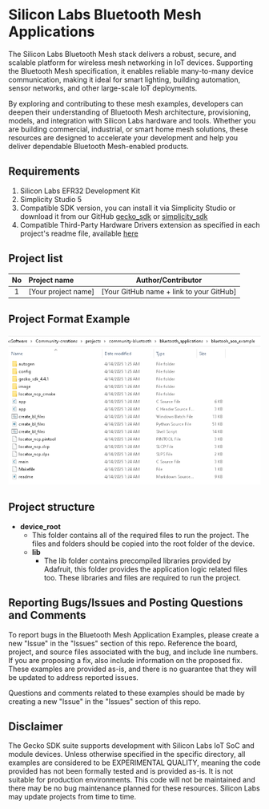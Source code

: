 # Silicon Labs Bluetooth Mesh Applications #

The Silicon Labs Bluetooth Mesh stack delivers a robust, secure, and scalable platform for wireless mesh networking in IoT devices. Supporting the Bluetooth Mesh specification, it enables reliable many-to-many device communication, making it ideal for smart lighting, building automation, sensor networks, and other large-scale IoT deployments.

By exploring and contributing to these mesh examples, developers can deepen their understanding of Bluetooth Mesh architecture, provisioning, models, and integration with Silicon Labs hardware and tools. Whether you are building commercial, industrial, or smart home mesh solutions, these resources are designed to accelerate your development and help you deliver dependable Bluetooth Mesh-enabled products.

## Requirements ##

1. Silicon Labs EFR32 Development Kit
2. Simplicity Studio 5
3. Compatible SDK version, you can install it via Simplicity Studio or download it from our GitHub [gecko_sdk](https://github.com/SiliconLabs/gecko_sdk) or [simplicity_sdk](https://github.com/SiliconLabs/simplicity_sdk)
4. Compatible Third-Party Hardware Drivers extension as specified in each project's readme file, available [here](https://github.com/SiliconLabs/third_party_hw_drivers_extension)

## Project list ##

| No | Project name | Author/Contributor |
|:--:|:-------------|:---------------:|
| 1  |[Your project name] | [Your GitHub name + link to your GitHub] |

## Project Format Example ##

![Project Format](../../../resources/project_format.png)

## Project structure ##

* **device_root**
  * This folder contains all of the required files to run the project. The files and folders should be copied into the root folder of the device.
  * **lib**
    * The lib folder contains precompiled libraries provided by Adafruit, this folder provides the application logic related files too. These libraries and files are required to run the project.

## Reporting Bugs/Issues and Posting Questions and Comments ##

To report bugs in the Bluetooth Mesh Application Examples, please create a new "Issue" in the "Issues" section of this repo. Reference the board, project, and source files associated with the bug, and include line numbers. If you are proposing a fix, also include information on the proposed fix. These examples are provided as-is, and there is no guarantee that they will be updated to address reported issues.

Questions and comments related to these examples should be made by creating a new "Issue" in the "Issues" section of this repo.

## Disclaimer ##

The Gecko SDK suite supports development with Silicon Labs IoT SoC and module devices. Unless otherwise specified in the specific directory, all examples are considered to be EXPERIMENTAL QUALITY, meaning the code provided has not been formally tested and is provided as-is. It is not suitable for production environments. This code will not be maintained and there may be no bug maintenance planned for these resources. Silicon Labs may update projects from time to time.
